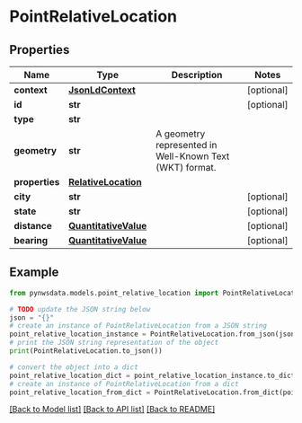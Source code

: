 # PointRelativeLocation


## Properties

Name | Type | Description | Notes
------------ | ------------- | ------------- | -------------
**context** | [**JsonLdContext**](JsonLdContext.md) |  | [optional] 
**id** | **str** |  | [optional] 
**type** | **str** |  | 
**geometry** | **str** | A geometry represented in Well-Known Text (WKT) format. | 
**properties** | [**RelativeLocation**](RelativeLocation.md) |  | 
**city** | **str** |  | [optional] 
**state** | **str** |  | [optional] 
**distance** | [**QuantitativeValue**](QuantitativeValue.md) |  | [optional] 
**bearing** | [**QuantitativeValue**](QuantitativeValue.md) |  | [optional] 

## Example

```python
from pynwsdata.models.point_relative_location import PointRelativeLocation

# TODO update the JSON string below
json = "{}"
# create an instance of PointRelativeLocation from a JSON string
point_relative_location_instance = PointRelativeLocation.from_json(json)
# print the JSON string representation of the object
print(PointRelativeLocation.to_json())

# convert the object into a dict
point_relative_location_dict = point_relative_location_instance.to_dict()
# create an instance of PointRelativeLocation from a dict
point_relative_location_from_dict = PointRelativeLocation.from_dict(point_relative_location_dict)
```
[[Back to Model list]](../README.md#documentation-for-models) [[Back to API list]](../README.md#documentation-for-api-endpoints) [[Back to README]](../README.md)


